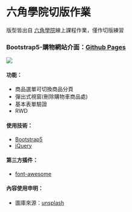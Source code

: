# 六角學院切版作業
版型皆出自 [六角學院](https://www.hexschool.com/)線上課程作業，僅作切版練習
### Bootstrap5-購物網站介面：[Github Pages](https://joyun25.github.io/hex-bootatrap-shopping-cart/)
![](https://i.imgur.com/eCbwH1x.jpg)
#### 功能：
- 商品選單可切換商品分頁
- 彈出式視窗(刪除購物車商品處)
- 基本表單驗證
- RWD
#### 使用技術：
- [Bootstrap5](https://getbootstrap.com/docs/5.0/getting-started/introduction/)
- [jQuery](https://jquery.com/)
#### 第三方插件：
- [font-awesome](https://fontawesome.com/)
#### 內容使用申明：
- 圖庫來源：[unsplash](https://unsplash.com/)
